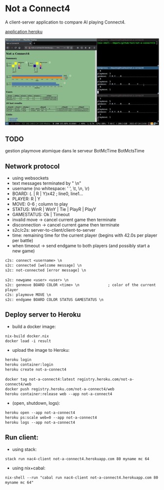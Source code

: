 # Not a Connect4

A client-server application to compare AI playing Connect4.

[application heroku](http://not-a-connect4.herokuapp.com/)

![](tmp/nac4.gif)

## TODO

gestion playmove atomique dans le serveur
BotMcTime
BotMctsTime

## Network protocol

- using websockets
- text messages terminated by " \n"
- username (no whitespace: ' ', \t, \n, \r)
- BOARD: (. | R | Y)x42                         ; line0, line1...
- PLAYER: R | Y
- MOVE: 0-6                                     ; column to play
- STATUS: WinR | WinY | Tie | PlayR | PlayY
- GAMESTATUS: Ok | Timeout
- invalid move -> cancel current game then terminate
- disconnection -> cancel current game then terminate
- s2c/c2s: server-to-client/client-to-server
- time: remaining time for the current player (begins with 42.0s per player per battle)
- when timeout -> send endgame to both players (and possibly start a new game)

```
c2s: connect <username> \n
s2c: connected [welcome message] \n
s2c: not-connected [error message] \n

s2c: newgame <user> <user> \n
s2c: genmove BOARD COLOR <time> \n             ; color of the current player
c2s: playmove MOVE \n
s2c: endgame BOARD COLOR STATUS GAMESTATUS \n
```

## Deploy server to Heroku

- build a docker image:

```
nix-build docker.nix
docker load -i result
```

- upload the image to Heroku:

```
heroku login
heroku container:login
heroku create not-a-connect4

docker tag not-a-connect4:latest registry.heroku.com/not-a-connect4/web
docker push registry.heroku.com/not-a-connect4/web
heroku container:release web --app not-a-connect4
```

- (open, shutdown, logs):

```
heroku open --app not-a-connect4
heroku ps:scale web=0 --app not-a-connect4
heroku logs --app not-a-connect4
```

## Run client:

- using stack:

```
stack run nac4-client not-a-connect4.herokuapp.com 80 myname mc 64
```

- using nix+cabal:

```
nix-shell --run "cabal run nac4-client not-a-connect4.herokuapp.com 80 myname mc 64"
```

